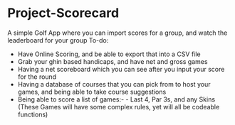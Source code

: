 # Project-Scorecard
A simple Golf App where you can import scores for a group, and watch the leaderboard for your group
 To-do:
   - Have Online Scoring, and be able to export that into a CSV file
   - Grab your ghin based handicaps, and have net and gross games
   - Having a net scoreboard which you can see after you input your score for the round
   - Having a database of courses that you can pick from to host your games, and being able to take course suggestions
   - Being able to score a list of games:-
          - Last 4, Par 3s, and any Skins (These Games will have some complex rules, yet will all be codeable functions)
